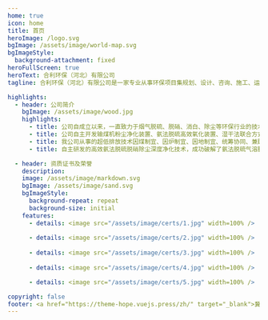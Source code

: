 ```yaml
---
home: true
icon: home
title: 首页
heroImage: /logo.svg
bgImage: /assets/image/world-map.svg
bgImageStyle:
  background-attachment: fixed
heroFullScreen: true
heroText: 合利环保（河北）有限公司
tagline: 合利环保（河北）有限公司是一家专业从事环保项目集规划、设计、咨询、施工、运营于一体的的综合性企业。

highlights:
  - header: 公司简介
    bgImage: /assets/image/wood.jpg
    highlights:
      - title: 公司自成立以来，一直致力于烟气脱硫、脱硝、消白、除尘等环保行业的技术应用与科研开发。凭借领先的核心技术，强大的研发能力，优质的售后服务，大中型工程项目的管理经验，合利环保正在不断整合和转化适合于实际应用的治理技术和服务能力，以持续地满足客户发展的需要。
      - title: 公司自主开发输煤机粉尘净化装置、氨法脱硫高效氧化装置、湿干法联合方式的除尘装置、多角度除尘器、稳定运行超低排放氨法脱硫装置、氨法脱硫防腐蚀装置、燃煤锅炉烟气脱硫除尘装置等16项核心专利技术，为“蓝天保卫战”提供技术服务和产品支持，堪称烟气治理的疑难杂症诊治专家，奠定了烟气治理的行业龙头地位。
      - title: 我公司从事的超低排放技术因煤制宜、因炉制宜、因地制宜、统筹协同、兼顾发展。依据技术成熟、运行可靠、经济合理、超低能耗、以废治废、无二次污染等原则确定工艺路线，净化烟气排放立足当前、放眼未来，不仅满足目前的排放要求,更充分考虑将来的排放要求、技术发展以及市场变化。
      - title: 自主研发的高效氨法脱硫脱硝除尘深度净化技术，成功破解了氨法脱硫气溶胶、颗粒物携带、氨逃逸、塔内饱和结晶、脱硫装置堵塞、腐蚀、烟气排放指标不稳定、副产物物料不平衡、紧急状态无防范等湿法脱硫常见问题；《高效节能氨法脱硫、脱硝、除尘深度净化技术》经过中国工程院院士、清华大学教授金涌、环保部污防司原巡视员李新民等多位业内专家组评审、鉴定一致认为该“高效节能氨法脱硫脱硝除尘深度净化技术”项目具有创新性，对氨法脱硫技术进步具有明显的示范作用，达到了国际先进水平。

  - header: 资质证书及荣誉
    description: 
    image: /assets/image/markdown.svg
    bgImage: /assets/image/sand.svg
    bgImageStyle:
      background-repeat: repeat
      background-size: initial
    features:
      - details: <image src="/assets/image/certs/1.jpg" width=100% />
      
      - details: <image src="/assets/image/certs/2.jpg" width=100% />
      
      - details: <image src="/assets/image/certs/3.jpg" width=100% />
      
      - details: <image src="/assets/image/certs/4.jpg" width=100% />

      - details: <image src="/assets/image/certs/5.jpg" width=100% />

copyright: false
footer: <a href="https://theme-hope.vuejs.press/zh/" target="_blank">冀 xxx </a> 版权所有 © 2024 合利环保（河北）有限公司
---
```

